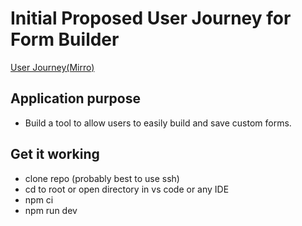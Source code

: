# Initial Proposed User Journey for Form Builder
[User Journey(Mirro)](https://miro.com/app/board/uXjVOyZRjEg=/?share_link_id=883343981556)

## Application purpose
- Build a tool to allow users to easily build and save custom forms.

## Get it working
- clone repo (probably best to use ssh)
- cd to root or open directory in vs code or any IDE
- npm ci
- npm run dev
